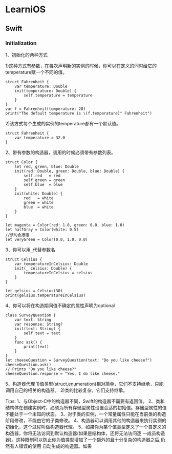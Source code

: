 # LearniOS

## Swift

### Initialization

1、初始化的两种方式

1)这种方式有参数，在每次声明新的实例的时候，你可以在定义的同时给它的temperature赋一个不同的值。

```
struct Fahrenheit {
    var temperature: Double
    init(temperature: Double) {
        self.temperature = temperature
    }
}
var f = Fahrenheit(temperature: 20)
print("The default temperature is \(f.temperature)° Fahrenheit")
```

2)该方式每个生成的实例的temperature都有一个默认值。

```
struct Fahrenheit {
    var temperature = 32.0
}
```

2、带有参数的构造器，调用的时候必须带有参数列表。

```
struct Color {
    let red, green, blue: Double
    init(red: Double, green: Double, blue: Double) {
        self.red   = red
        self.green = green
        self.blue  = blue
    }
    init(white: Double) {
        red   = white
        green = white
        blue  = white
    }
}

let magenta = Color(red: 1.0, green: 0.0, blue: 1.0)
let halfGray = Color(white: 0.5)
//该句会报错
let veryGreen = Color(0.0, 1.0, 0.0)
```
3、你可以用`_`代替参数名

```
struct Celsius {
    var temperatureInCelsius: Double
    init(_ celsius: Double) {
        temperatureInCelsius = celsius
    }
}

let gelsius = Celsius(30)
print(gelsius.temperatureInCelsius)
```

4、你可以将在构造期间值不确定的属性声明为optional

```
class SurveyQuestion {
    var text: String
    var response: String?
    init(text: String) {
        self.text = text
    }
    func ask() {
        print(text)
    }
}
let cheeseQuestion = SurveyQuestion(text: "Do you like cheese?")
cheeseQuestion.ask()
// Prints "Do you like cheese?"
cheeseQuestion.response = "Yes, I do like cheese."
```
5、构造器代理
1)值类型(struct,enumeration)相对简单，它们不支持继承，只能调用自己的相关的构造器。
2)类的比较复杂，它们支持继承。


Tips:
1、与Object-C中的构造器不同，Swift的构造器不需要有返回值。
2、类和结构体在创建实例时，必须为所有存储型属性设置合适的初始值。存储型属性的值不能处于一个未知的状态。
3、对于类的实例，一个常量属性只能在当前类的构造阶段修改，不能由它的子类修改。
4、构造器可以调用其他的构造器来执行实例的初始化，这个过程叫做构造器代理。
5、如果你为某个值类型定义了一个自定义的构造器，你将无法访问到默认构造器(如果是结构体，还将无法访问逐 一成员构造器)。这种限制可以防止你为值类型增加了一个额外的且十分复杂的构造器之后,仍然有人错误的使用 自动生成的构造器。如果
